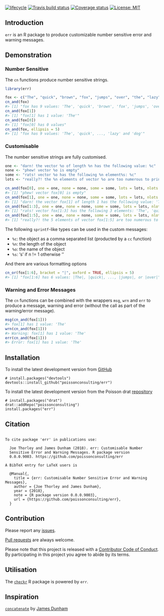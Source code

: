 
<!-- README.md is generated from README.Rmd. Please edit that file -->

[![lifecycle](https://img.shields.io/badge/lifecycle-maturing-blue.svg)](https://www.tidyverse.org/lifecycle/#maturing)
[![Travis build
status](https://travis-ci.com/poissonconsulting/err.svg?branch=master)](https://travis-ci.com/poissonconsulting/err)
[![Coverage
status](https://codecov.io/gh/poissonconsulting/err/branch/master/graph/badge.svg)](https://codecov.io/github/poissonconsulting/err?branch=master)
[![License:
MIT](https://img.shields.io/badge/License-MIT-green.svg)](https://opensource.org/licenses/MIT)

## Introduction

`err` is an R package to produce customizable number sensitive error and
warning messages.

## Demonstration

### Number Sensitive

The `cn` functions produce number sensitive strings.

``` r
library(err)

fox <- c("The", "quick", "brown", "fox", "jumps", "over", "the", "lazy", "dog")
cn_and(fox)
#> [1] "fox has 9 values: 'The', 'quick', 'brown', 'fox', 'jumps', 'over', 'the', 'lazy' and 'dog'"
cn_and(fox[1])
#> [1] "fox[1] has 1 value: 'The'"
cn_and(fox[0])
#> [1] "fox[0] has 0 values"
cn_and(fox, ellipsis = 5)
#> [1] "fox has 9 values: 'The', 'quick', ..., 'lazy' and 'dog'"
```

### Customisable

The number sensitive strings are fully customised.

``` r
one <- "darn! the vector %o of length %n has the following value: %c"
none <- "phew! vector %o is empty"
some <- "rats! vector %o has the following %n element%s: %c"
lots <- "really?! the %n elements of vector %o are too numerous to print"

cn_and(fox[0], one = one, none = none, some = some, lots = lots, nlots = 5)
#> [1] "phew! vector fox[0] is empty"
cn_and(fox[1], one = one, none = none, some = some, lots = lots, nlots = 5)
#> [1] "darn! the vector fox[1] of length 1 has the following value: 'The'"
cn_and(fox[1:3], one = one, none = none, some = some, lots = lots, nlots = 5)
#> [1] "rats! vector fox[1:3] has the following 3 elements: 'The', 'quick' and 'brown'"
cn_and(fox[1:5], one = one, none = none, some = some, lots = lots, nlots = 5)
#> [1] "really?! the 5 elements of vector fox[1:5] are too numerous to print"
```

The following `sprintf`-like types can be used in the custom messages:

  - `%c`: the object as a comma separated list (producted by a `cc`
    function)
  - `%n`: the length of the object
  - `%o`: the name of the object
  - `%s`: ‘s’ if n \!= 1 otherwise ’’

And there are various formatting options

``` r
cn_or(fox[1:6], bracket = "|", oxford = TRUE, ellipsis = 5)
#> [1] "fox[1:6] has 6 values: |The|, |quick|, ..., |jumps|, or |over|"
```

### Warning and Error Messages

The `cn` functions can be combined with the wrappers `msg`, `wrn` and
`err` to produce a message, warning and error (without the call as part
of the warning/error message).

``` r
msg(cn_and(fox[1]))
#> fox[1] has 1 value: 'The'
wrn(cn_and(fox[1]))
#> Warning: fox[1] has 1 value: 'The'
err(cn_and(fox[1]))
#> Error: fox[1] has 1 value: 'The'
```

## Installation

To install the latest development version from
[GitHub](https://github.com/poissonconsulting/err)

    # install.packages("devtools")
    devtools::install_github("poissonconsulting/err")

To install the latest development version from the Poisson drat
[repository](https://github.com/poissonconsulting/drat)

    # install.packages("drat")
    drat::addRepo("poissonconsulting")
    install.packages("err")

## Citation

``` 

To cite package 'err' in publications use:

  Joe Thorley and James Dunham (2018). err: Customisable Number
  Sensitive Error and Warning Messages. R package version
  0.0.0.9003. https://github.com/poissonconsulting/err

A BibTeX entry for LaTeX users is

  @Manual{,
    title = {err: Customisable Number Sensitive Error and Warning Messages},
    author = {Joe Thorley and James Dunham},
    year = {2018},
    note = {R package version 0.0.0.9003},
    url = {https://github.com/poissonconsulting/err},
  }
```

## Contribution

Please report any
[issues](https://github.com/poissonconsulting/err/issues).

[Pull requests](https://github.com/poissonconsulting/err/pulls) are
always welcome.

Please note that this project is released with a [Contributor Code of
Conduct](CONDUCT.md). By participating in this project you agree to
abide by its terms.

## Utilisation

The [`checkr`](https://github.com/poissonconsulting/checkr) R package is
powered by `err`.

## Inspiration

[`concatenate`](https://github.com/jamesdunham/concatenate) by [James
Dunham](https://github.com/jamesdunham)
